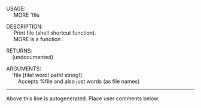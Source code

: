 USAGE:  
&nbsp;&nbsp;&nbsp;&nbsp;&nbsp;MORE&nbsp;'file&nbsp;  
  
DESCRIPTION:  
&nbsp;&nbsp;&nbsp;&nbsp;&nbsp;Print&nbsp;file&nbsp;(shell&nbsp;shortcut&nbsp;function).  
&nbsp;&nbsp;&nbsp;&nbsp;&nbsp;MORE&nbsp;is&nbsp;a&nbsp;function&nbsp;.  
  
RETURNS:  
&nbsp;&nbsp;&nbsp;&nbsp;(undocumented)  
  
ARGUMENTS:  
&nbsp;&nbsp;&nbsp;&nbsp;'file&nbsp;[file!&nbsp;word!&nbsp;path!&nbsp;string!]  
&nbsp;&nbsp;&nbsp;&nbsp;&nbsp;&nbsp;&nbsp;&nbsp;Accepts&nbsp;%file&nbsp;and&nbsp;also&nbsp;just&nbsp;words&nbsp;(as&nbsp;file&nbsp;names)  
___
Above this line is autogenerated. Place user comments below.